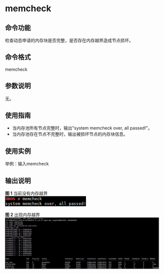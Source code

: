 # memcheck<a name="ZH-CN_TOPIC_0000001052170276"></a>

## 命令功能<a name="section191633812516"></a>

检查动态申请的内存块是否完整，是否存在内存越界造成节点损坏。

## 命令格式<a name="section428816435510"></a>

memcheck

## 参数说明<a name="section1939943304411"></a>

无。

## 使用指南<a name="section228914491951"></a>

-   当内存池所有节点完整时，输出"system memcheck over, all passed!"。
-   当内存池存在节点不完整时，输出被损坏节点的内存块信息。

## 使用实例<a name="section17373205314515"></a>

举例：输入memcheck

## 输出说明<a name="section13406205385413"></a>

**图 1**  当前没有内存越界<a name="fig1115313610438"></a>  
![](figures/当前没有内存越界.png "当前没有内存越界")

**图 2**  出现内存越界<a name="fig6414131084419"></a>  
![](figures/出现内存越界.png "出现内存越界")

